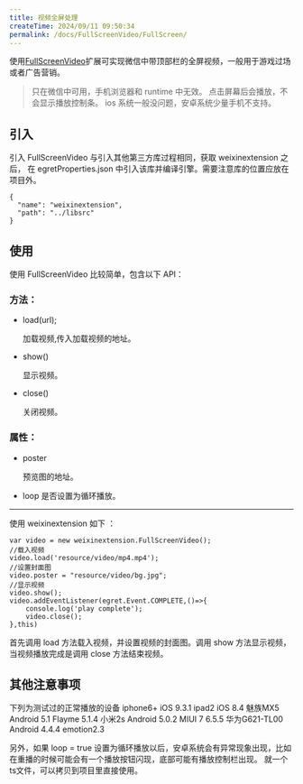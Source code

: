 ```yaml
---
title: 视频全屏处理
createTime: 2024/09/11 09:50:34
permalink: /docs/FullScreenVideo/FullScreen/
---
```

使用[FullScreenVideo](https://github.com/egret-labs/egret-game-library/tree/master/weixinextension)扩展可实现微信中带顶部栏的全屏视频，一般用于游戏过场或者广告营销。 

>只在微信中可用，手机浏览器和 runtime 中无效。
点击屏幕后会播放，不会显示播放控制条。 ios 系统一般没问题，安卓系统少量手机不支持。

## 引入

引入 FullScreenVideo 与引入其他第三方库过程相同，获取 weixinextension 之后， 在 egretProperties.json 中引入该库并编译引擎。需要注意库的位置应放在项目外。

```
{
  "name": "weixinextension",
  "path": "../libsrc"
}
```

## 使用

使用 FullScreenVideo 比较简单，包含以下 API：

### 方法：
* load(url);

	加载视频,传入加载视频的地址。

* show()

	显示视频。

* close()

	关闭视频。

### 属性：

* poster

	预览图的地址。

* loop
	是否设置为循环播放。

----

 使用 weixinextension 如下 ：

```
var video = new weixinextension.FullScreenVideo();
//载入视频
video.load('resource/video/mp4.mp4');
//设置封面图
video.poster = "resource/video/bg.jpg";
//显示视频
video.show();
video.addEventListener(egret.Event.COMPLETE,()=>{
    console.log('play complete');
    video.close();
},this)
```

首先调用 load 方法载入视频，并设置视频的封面图。调用 show 方法显示视频，当视频播放完成是调用 close 方法结束视频。

## 其他注意事项

下列为测试过的正常播放的设备 iphone6+ iOS 9.3.1 ipad2 iOS 8.4 魅族MX5 Android 5.1 Flayme 5.1.4 小米2s Android 5.0.2 MIUI 7 6.5.5 华为G621-TL00 Android 4.4.4 emotion2.3

另外，如果 loop = true 设置为循环播放以后，安卓系统会有异常现象出现，比如在重播的时候可能会有一个播放按钮闪现，底部可能有播放控制栏出现。 就一个ts文件，可以拷贝到项目里直接使用。



